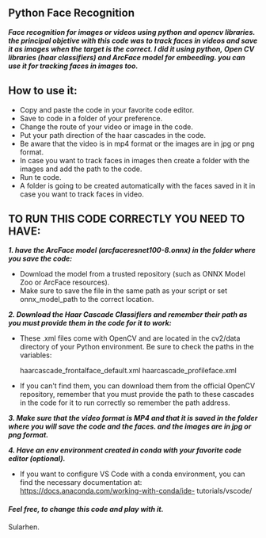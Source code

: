## Python Face Recognition

***Face recognition for images or videos using python and opencv libraries. the principal objetive with this code
was to track faces in videos and save it as images when the target is the correct. I did it using python, Open
CV libraries (haar classifiers) and ArcFace model for embeeding. you can use it for tracking faces in images too.***

## How to use it:

 - Copy and paste the code in your favorite code editor.
 - Save to code in a folder of your preference.
 - Change the route of your video or image in the code.
 - Put your path direction of the haar cascades in the code.
 - Be aware that the video is in mp4 format or the images are in jpg or png format.
 - In case you want to track faces in images then create a folder with the images and add the path to the code.
 - Run te code.
 - A folder is going to be created automatically with the faces saved in it in case you want to track faces in video.

## TO RUN THIS CODE CORRECTLY YOU NEED TO HAVE:

***1. have the ArcFace model (arcfaceresnet100-8.onnx) in the folder where you save the code:***

 - Download the model from a trusted repository (such as ONNX Model Zoo or ArcFace resources).
 - Make sure to save the file in the same path as your script or set onnx_model_path to the correct location.

***2. Download the Haar Cascade Classifiers and remember their path as you must provide them in the code for it to work:***

 - These .xml files come with OpenCV and are located in the cv2/data directory of your Python environment. Be sure to check the paths in the variables:

     haarcascade_frontalface_default.xml
     haarcascade_profileface.xml

 - If you can't find them, you can download them from the official OpenCV repository, remember that you must provide the path to these cascades in the code for it to run correctly so remember the path address.

***3. Make sure that the video format is MP4 and that it is saved in the folder where you will save the code and the faces. and the images
   are in jpg or png format.***

***4. Have an env environment created in conda with your favorite code editor (optional).***
 
- If you want to configure VS Code with a conda environment, you can find the necessary documentation at: https://docs.anaconda.com/working-with-conda/ide- tutorials/vscode/


#### ***Feel free, to change this code and play with it.***

Sularhen.
